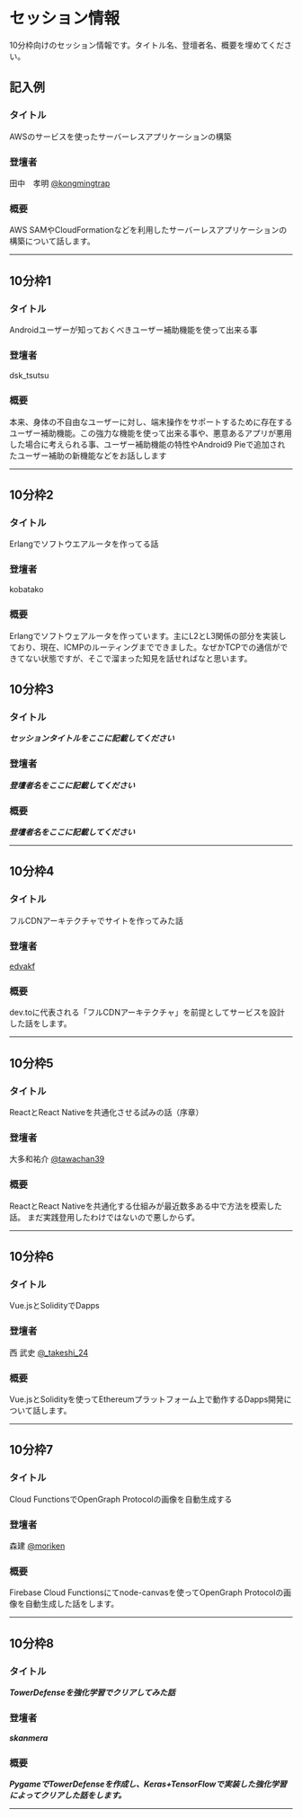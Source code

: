 # セッション情報

10分枠向けのセッション情報です。タイトル名、登壇者名、概要を埋めてください。

## 記入例

### タイトル

AWSのサービスを使ったサーバーレスアプリケーションの構築

### 登壇者

田中　孝明 [@kongmingtrap](https://twitter.com/kongmingtrap)

### 概要

AWS SAMやCloudFormationなどを利用したサーバーレスアプリケーションの構築について話します。

***

## 10分枠1

### タイトル

Androidユーザーが知っておくべきユーザー補助機能を使って出来る事

### 登壇者

dsk_tsutsu

### 概要

本来、身体の不自由なユーザーに対し、端末操作をサポートするために存在するユーザー補助機能。この強力な機能を使って出来る事や、悪意あるアプリが悪用した場合に考えられる事、ユーザー補助機能の特性やAndroid9 Pieで追加されたユーザー補助の新機能などをお話しします

***

## 10分枠2

### タイトル

Erlangでソフトウエアルータを作ってる話

### 登壇者

kobatako

### 概要

Erlangでソフトウェアルータを作っています。主にL2とL3関係の部分を実装しており、現在、ICMPのルーティングまでできました。なぜかTCPでの通信ができてない状態ですが、そこで溜まった知見を話せればなと思います。

## 10分枠3

### タイトル

***セッションタイトルをここに記載してください***

### 登壇者

***登壇者名をここに記載してください***

### 概要

***登壇者名をここに記載してください***

***

## 10分枠4

### タイトル

フルCDNアーキテクチャでサイトを作ってみた話

### 登壇者

[edvakf](https://twitter.com/edvakf)

### 概要

dev.toに代表される「フルCDNアーキテクチャ」を前提としてサービスを設計した話をします。

***
## 10分枠5

### タイトル

ReactとReact Nativeを共通化させる試みの話（序章）

### 登壇者

大多和祐介 [@tawachan39](https://twitter.com/tawachan39)

### 概要
ReactとReact Nativeを共通化する仕組みが最近数多ある中で方法を模索した話。
まだ実践登用したわけではないので悪しからず。

***

## 10分枠6

### タイトル

Vue.jsとSolidityでDapps

### 登壇者

西 武史 [@_takeshi_24](https://twitter.com/_takeshi_24)

### 概要

Vue.jsとSolidityを使ってEthereumプラットフォーム上で動作するDapps開発について話します。

***

## 10分枠7

### タイトル

Cloud FunctionsでOpenGraph Protocolの画像を自動生成する

### 登壇者

森建 [@moriken](https://social.kimamass.com/@moriken)

### 概要

Firebase Cloud Functionsにてnode-canvasを使ってOpenGraph Protocolの画像を自動生成した話をします。

***

## 10分枠8

### タイトル

***TowerDefenseを強化学習でクリアしてみた話***

### 登壇者

***skanmera***

### 概要

***PygameでTowerDefenseを作成し、Keras+TensorFlowで実装した強化学習によってクリアした話をします。***

***
